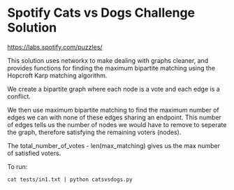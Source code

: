 # Spotify Cats vs Dogs Challenge Solution

https://labs.spotify.com/puzzles/

This solution uses networkx to make dealing with graphs cleaner, and provides
functions for finding the maximum bipartite matching using the Hopcroft Karp
matching algorithm.

We create a bipartite graph where each node is a vote and each edge is a
conflict.

We then use maximum bipartite matching to find the maximum number of edges
we can with none of these edges sharing an endpoint. This number of edges
tells us the number of nodes we would have to remove to seperate the graph,
therefore satisfying the remaining voters (nodes).

The total_number_of_votes - len(max_matching) gives us the max number of
satisfied voters.

To run:


    cat tests/in1.txt | python catsvsdogs.py